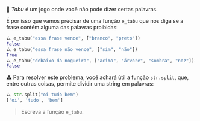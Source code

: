 :see_no_evil: _Tabu_ é um jogo onde você não pode dizer certas palavras.

É por isso que vamos precisar de uma função `e_tabu` que nos diga se a frase contém alguma das palavras proibidas:

```python
ム e_tabu("essa frase vence", ["branco", "preto"])
False
ム e_tabu("essa frase não vence", ["sim", "não"])
True
ム e_tabu("debaixo da nogueira", ["acima", "árvore", "sombra", "noz"])
False
```

:warning: Para resolver este problema, você achará útil a função `str.split`, que, entre outras coisas, permite dividir uma string em palavras:
 
```python
ム str.split("oi tudo bem")
['oi', 'tudo', 'bem']
```

> Escreva a função `e_tabu`.
>
